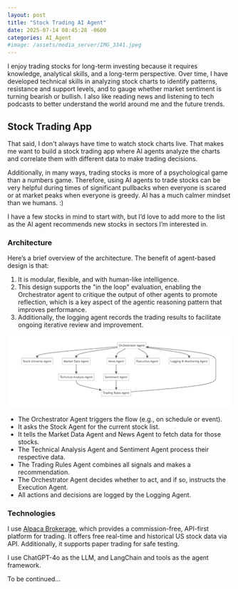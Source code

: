 ```yaml
---
layout: post
title: "Stock Trading AI Agent"
date: 2025-07-14 08:45:28 -0600
categories: AI_Agent
#image: /assets/media_server/IMG_3341.jpeg
---
```

I enjoy trading stocks for long-term investing because it requires knowledge, analytical skills, and a long-term perspective. Over time, I have developed technical skills in analyzing stock charts to identify patterns, resistance and support levels, and to gauge whether market sentiment is turning bearish or bullish. I also like reading news and listening to tech podcasts to better understand the world around me and the future trends. 

## Stock Trading App

That said, I don't always have time to watch stock charts live. That makes me want to build a stock trading app where AI agents analyze the charts and correlate them with different data to make trading decisions.  

Additionally, in many ways, trading stocks is more of a psychological game than a numbers game. Therefore, using AI agents to trade stocks can be very helpful during times of significant pullbacks when everyone is scared or at market peaks when everyone is greedy. AI has a much calmer mindset than we humans. :)

I have a few stocks in mind to start with, but I’d love to add more to the list as the AI agent recommends new stocks in sectors I’m interested in.

### Architecture
Here’s a brief overview of the architecture. The benefit of agent-based design is that:
1. It is modular, flexible, and with human-like intelligence. 
2. This design supports the "in the loop" evaluation, enabling the Orchestrator agent to critique the output of other agents to promote reflection, which is a key aspect of the agentic reasoning pattern that improves performance. 
3. Additionally, the logging agent records the trading results to facilitate ongoing iterative review and improvement. 

<a href="/assets/ai_agent/flow_chart.png" target="_blank">
  <img src="/assets/ai_agent/flow_chart.png" />
</a>

* The Orchestrator Agent triggers the flow (e.g., on schedule or event).
* It asks the Stock Agent for the current stock list.
* It tells the Market Data Agent and News Agent to fetch data for those stocks.
* The Technical Analysis Agent and Sentiment Agent process their respective data.
* The Trading Rules Agent combines all signals and makes a recommendation.
* The Orchestrator Agent decides whether to act, and if so, instructs the Execution Agent.
* All actions and decisions are logged by the Logging Agent.

### Technologies
I use [Alpaca Brokerage](https://alpaca.markets/), which provides a commission-free, API-first platform for trading. It offers free real-time and historical US stock data via API. Additionally, it supports paper trading for safe testing.  

I use ChatGPT-4o as the LLM, and LangChain and tools as the agent framework. 

To be continued... 
